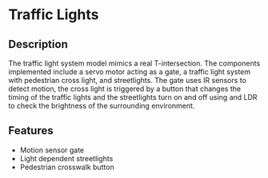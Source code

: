 # Traffic Lights

## Description
The traffic light system model mimics a real T-intersection. The  components implemented include a servo motor acting as a gate, a traffic light system with pedestrian cross light, and streetlights. The gate uses IR sensors to detect motion, the cross light is triggered by a button that changes the timing of the traffic lights and the streetlights turn on and off using and LDR to check the brightness of the surrounding environment.

## Features
* Motion sensor gate
* Light dependent streetlights
* Pedestrian crosswalk button

